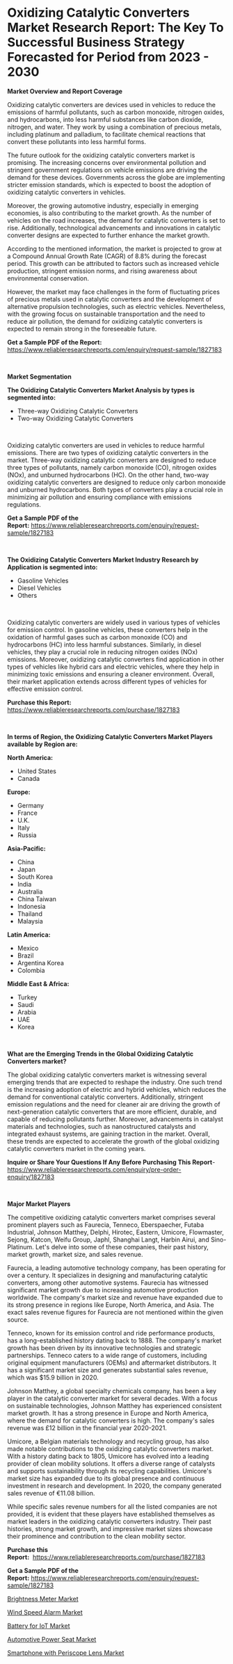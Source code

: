 <p><h1>Oxidizing Catalytic Converters Market Research Report: The Key To Successful Business Strategy Forecasted for Period from 2023 - 2030</h1></p><p><strong>Market Overview and Report Coverage</strong></p>
<p><p>Oxidizing catalytic converters are devices used in vehicles to reduce the emissions of harmful pollutants, such as carbon monoxide, nitrogen oxides, and hydrocarbons, into less harmful substances like carbon dioxide, nitrogen, and water. They work by using a combination of precious metals, including platinum and palladium, to facilitate chemical reactions that convert these pollutants into less harmful forms.</p><p>The future outlook for the oxidizing catalytic converters market is promising. The increasing concerns over environmental pollution and stringent government regulations on vehicle emissions are driving the demand for these devices. Governments across the globe are implementing stricter emission standards, which is expected to boost the adoption of oxidizing catalytic converters in vehicles.</p><p>Moreover, the growing automotive industry, especially in emerging economies, is also contributing to the market growth. As the number of vehicles on the road increases, the demand for catalytic converters is set to rise. Additionally, technological advancements and innovations in catalytic converter designs are expected to further enhance the market growth.</p><p>According to the mentioned information, the market is projected to grow at a Compound Annual Growth Rate (CAGR) of 8.8% during the forecast period. This growth can be attributed to factors such as increased vehicle production, stringent emission norms, and rising awareness about environmental conservation.</p><p>However, the market may face challenges in the form of fluctuating prices of precious metals used in catalytic converters and the development of alternative propulsion technologies, such as electric vehicles. Nevertheless, with the growing focus on sustainable transportation and the need to reduce air pollution, the demand for oxidizing catalytic converters is expected to remain strong in the foreseeable future.</p></p>
<p><strong>Get a Sample PDF of the Report:</strong> <a href="https://www.reliableresearchreports.com/enquiry/request-sample/1827183">https://www.reliableresearchreports.com/enquiry/request-sample/1827183</a></p>
<p>&nbsp;</p>
<p><strong>Market Segmentation</strong></p>
<p><strong>The Oxidizing Catalytic Converters Market Analysis by types is segmented into:</strong></p>
<p><ul><li>Three-way Oxidizing Catalytic Converters</li><li>Two-way Oxidizing Catalytic Converters</li></ul></p>
<p>&nbsp;</p>
<p><p>Oxidizing catalytic converters are used in vehicles to reduce harmful emissions. There are two types of oxidizing catalytic converters in the market. Three-way oxidizing catalytic converters are designed to reduce three types of pollutants, namely carbon monoxide (CO), nitrogen oxides (NOx), and unburned hydrocarbons (HC). On the other hand, two-way oxidizing catalytic converters are designed to reduce only carbon monoxide and unburned hydrocarbons. Both types of converters play a crucial role in minimizing air pollution and ensuring compliance with emissions regulations.</p></p>
<p><strong>Get a Sample PDF of the Report:</strong>&nbsp;<a href="https://www.reliableresearchreports.com/enquiry/request-sample/1827183">https://www.reliableresearchreports.com/enquiry/request-sample/1827183</a></p>
<p>&nbsp;</p>
<p><strong>The Oxidizing Catalytic Converters Market Industry Research by Application is segmented into:</strong></p>
<p><ul><li>Gasoline Vehicles</li><li>Diesel Vehicles</li><li>Others</li></ul></p>
<p>&nbsp;</p>
<p><p>Oxidizing catalytic converters are widely used in various types of vehicles for emission control. In gasoline vehicles, these converters help in the oxidation of harmful gases such as carbon monoxide (CO) and hydrocarbons (HC) into less harmful substances. Similarly, in diesel vehicles, they play a crucial role in reducing nitrogen oxides (NOx) emissions. Moreover, oxidizing catalytic converters find application in other types of vehicles like hybrid cars and electric vehicles, where they help in minimizing toxic emissions and ensuring a cleaner environment. Overall, their market application extends across different types of vehicles for effective emission control.</p></p>
<p><strong>Purchase this Report:</strong>&nbsp; <a href="https://www.reliableresearchreports.com/purchase/1827183">https://www.reliableresearchreports.com/purchase/1827183</a></p>
<p>&nbsp;</p>
<p><strong>In terms of Region, the Oxidizing Catalytic Converters Market Players available by Region are:</strong></p>
<p>
    <p> <strong> North America: </strong>
        <ul>
            <li>United States</li>
            <li>Canada</li>
        </ul>
        </p> 
    <p> <strong> Europe: </strong>
        <ul>
            <li>Germany</li>
            <li>France</li>
            <li>U.K.</li>
            <li>Italy</li>
            <li>Russia</li>
        </ul>
        </p> 
    <p> <strong> Asia-Pacific: </strong>
        <ul>
            <li>China</li>
            <li>Japan</li>
            <li>South Korea</li>
            <li>India</li>
            <li>Australia</li>
            <li>China Taiwan</li>
            <li>Indonesia</li>
            <li>Thailand</li>
            <li>Malaysia</li>
        </ul>
        </p> 
    <p> <strong> Latin America: </strong>
        <ul>
            <li>Mexico</li>
            <li>Brazil</li>
            <li>Argentina Korea</li>
            <li>Colombia</li>
        </ul>
        </p> 
    <p> <strong> Middle East & Africa: </strong>
        <ul>
            <li>Turkey</li>
            <li>Saudi</li>
            <li>Arabia</li>
            <li>UAE</li>
            <li>Korea</li>
        </ul>
    </p>
    </p>
<p>&nbsp;</p>
<p><strong>What are the Emerging Trends in the Global Oxidizing Catalytic Converters market?</strong></p>
<p><p>The global oxidizing catalytic converters market is witnessing several emerging trends that are expected to reshape the industry. One such trend is the increasing adoption of electric and hybrid vehicles, which reduces the demand for conventional catalytic converters. Additionally, stringent emission regulations and the need for cleaner air are driving the growth of next-generation catalytic converters that are more efficient, durable, and capable of reducing pollutants further. Moreover, advancements in catalyst materials and technologies, such as nanostructured catalysts and integrated exhaust systems, are gaining traction in the market. Overall, these trends are expected to accelerate the growth of the global oxidizing catalytic converters market in the coming years.</p></p>
<p><strong>Inquire or Share Your Questions If Any Before Purchasing This Report</strong>- <a href="https://www.reliableresearchreports.com/enquiry/pre-order-enquiry/1827183">https://www.reliableresearchreports.com/enquiry/pre-order-enquiry/1827183</a></p>
<p>&nbsp;</p>
<p><strong>Major Market Players</strong></p>
<p><p>The competitive oxidizing catalytic converters market comprises several prominent players such as Faurecia, Tenneco, Eberspaecher, Futaba Industrial, Johnson Matthey, Delphi, Hirotec, Eastern, Umicore, Flowmaster, Sejong, Katcon, Weifu Group, Japhl, Shanghai Langt, Harbin Airui, and Sino-Platinum. Let's delve into some of these companies, their past history, market growth, market size, and sales revenue.</p><p>Faurecia, a leading automotive technology company, has been operating for over a century. It specializes in designing and manufacturing catalytic converters, among other automotive systems. Faurecia has witnessed significant market growth due to increasing automotive production worldwide. The company's market size and revenue have expanded due to its strong presence in regions like Europe, North America, and Asia. The exact sales revenue figures for Faurecia are not mentioned within the given source.</p><p>Tenneco, known for its emission control and ride performance products, has a long-established history dating back to 1888. The company's market growth has been driven by its innovative technologies and strategic partnerships. Tenneco caters to a wide range of customers, including original equipment manufacturers (OEMs) and aftermarket distributors. It has a significant market size and generates substantial sales revenue, which was $15.9 billion in 2020.</p><p>Johnson Matthey, a global specialty chemicals company, has been a key player in the catalytic converter market for several decades. With a focus on sustainable technologies, Johnson Matthey has experienced consistent market growth. It has a strong presence in Europe and North America, where the demand for catalytic converters is high. The company's sales revenue was £12 billion in the financial year 2020-2021.</p><p>Umicore, a Belgian materials technology and recycling group, has also made notable contributions to the oxidizing catalytic converters market. With a history dating back to 1805, Umicore has evolved into a leading provider of clean mobility solutions. It offers a diverse range of catalysts and supports sustainability through its recycling capabilities. Umicore's market size has expanded due to its global presence and continuous investment in research and development. In 2020, the company generated sales revenue of €11.08 billion.</p><p>While specific sales revenue numbers for all the listed companies are not provided, it is evident that these players have established themselves as market leaders in the oxidizing catalytic converters industry. Their past histories, strong market growth, and impressive market sizes showcase their prominence and contribution to the clean mobility sector.</p></p>
<p><strong>Purchase this Report:</strong>&nbsp;&nbsp;<a href="https://www.reliableresearchreports.com/purchase/1827183">https://www.reliableresearchreports.com/purchase/1827183</a></p>
<p></p>
<p><strong>Get a Sample PDF of the Report:</strong>&nbsp;<a href="https://www.reliableresearchreports.com/enquiry/request-sample/1827183">https://www.reliableresearchreports.com/enquiry/request-sample/1827183</a></p>
<p><p><a href="https://www.linkedin.com/pulse/brightness-meter-market-share-amp-new-trends-analysis-report-txcle/">Brightness Meter Market</a></p><p><a href="https://www.linkedin.com/pulse/wind-speed-alarm-market-share-amp-new-trends-analysis-report-fwnme/">Wind Speed Alarm Market</a></p><p><a href="https://medium.com/@jettiejohns/battery-for-iot-market-furnishes-information-on-market-share-market-trends-and-market-growth-f6221a57b6d9">Battery for IoT Market</a></p><p><a href="https://github.com/sofayahoo2023/Market-Research-Report-List-1/blob/main/automotive-power-seat-market.md">Automotive Power Seat Market</a></p><p><a href="https://medium.com/@dioncollins8227/smartphone-with-periscope-lens-market-trends-and-market-analysis-forecasted-for-period-2023-2030-095f4bbd0674">Smartphone with Periscope Lens Market</a></p></p>